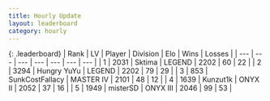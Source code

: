 ```yaml
---
title: Hourly Update
layout: leaderboard
category: hourly
---
```


{: .leaderboard}
| Rank | LV | Player | Division | Elo | Wins | Losses |
| --- | --- | --- | --- | --- | --- | --- |
| <span data-change="0">1</span> | 2031 | <span title="ID: 353063">Sktima</span> | LEGEND | <span data-change="0">2202</span> | <span data-change="0">60</span> | <span data-change="0">22</span> |
| <span data-change="0">2</span> | 3294 | <span title="ID: 164871">Hungry YuYu</span> | LEGEND | <span data-change="0">2202</span> | <span data-change="0">79</span> | <span data-change="0">29</span> |
| <span data-change="0">3</span> | 853 | <span title="ID: 402846">SunkCostFallacy</span> | MASTER IV | <span data-change="0">2101</span> | <span data-change="0">48</span> | <span data-change="0">12</span> |
| <span data-change="0">4</span> | 1639 | <span title="ID: 392407">Kunzut1k</span> | ONYX II | <span data-change="0">2052</span> | <span data-change="0">37</span> | <span data-change="0">16</span> |
| <span data-change="2">5</span> | 1949 | <span title="ID: 453695">misterSD</span> | ONYX III | <span data-change="7">2046</span> | <span data-change="1">99</span> | <span data-change="0">53</span> |